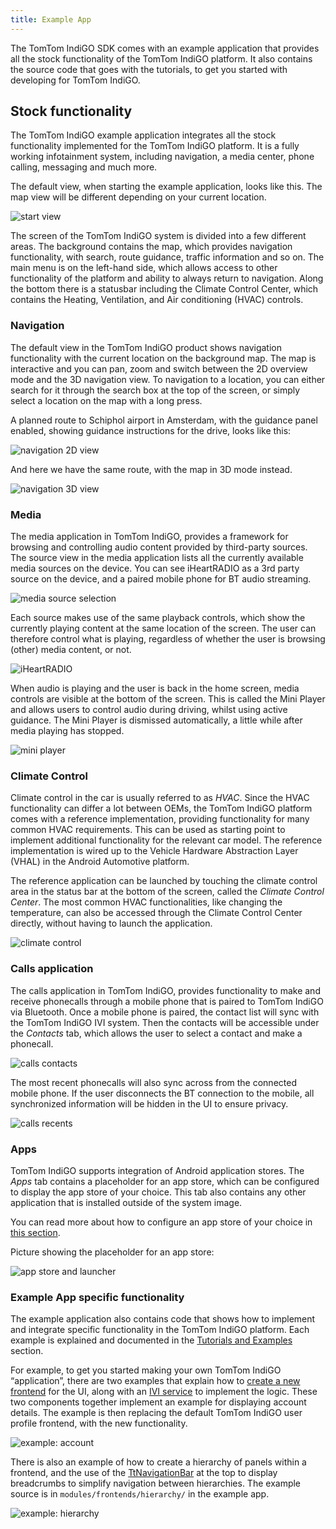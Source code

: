 ```yaml
---
title: Example App
---
```


The TomTom IndiGO SDK comes with an example application that provides all the stock functionality 
of the TomTom IndiGO platform. It also contains the source code that goes with the tutorials, to 
get you started with developing for TomTom IndiGO.

## Stock functionality

The TomTom IndiGO example application integrates all the stock functionality implemented for the 
TomTom IndiGO platform. It is a fully working infotainment system, including navigation, a media 
center, phone calling, messaging and much more. 

The default view, when starting the example application, looks like this. The map view will be 
different depending on your current location. 

![start view](images/indigo_amsterdam_map.png)

The screen of the TomTom IndiGO system is divided into a few different areas. The background 
contains the map, which provides navigation functionality, with search, route guidance, traffic 
information and so on. The main menu is on the left-hand side, which allows access to other 
functionality of the platform and ability to always return to navigation. Along the bottom there 
is a statusbar including the Climate Control Center, which contains the Heating, Ventilation, and 
Air conditioning (HVAC) controls. 

### Navigation 

The default view in the TomTom IndiGO product shows navigation functionality with the current 
location on the background map. The map is interactive and you can pan, zoom and switch between the 
2D overview mode and the 3D navigation view. To navigation to a location, you can either search for 
it through the search box at the top of the screen, or simply select a location on the map with a 
long press. 

A planned route to Schiphol airport in Amsterdam, with the guidance panel enabled, showing 
guidance instructions for the drive, looks like this: 

![navigation 2D view](images/navigation_route_to_schiphol_2D.png)

And here we have the same route, with the map in 3D mode instead.

![navigation 3D view](images/navigation_route_to_schiphol_3D.png)

### Media 

The media application in TomTom IndiGO, provides a framework for browsing and controlling audio 
content provided by third-party sources. The source view in the media application lists all the 
currently available media sources on the device. You can see iHeartRADIO as a 3rd party source on 
the device, and a paired mobile phone for BT audio streaming. 

![media source selection](images/media_source_selection.png)

Each source makes use of the same playback controls, which show the currently playing content at 
the same location of the screen. The user can therefore control what is playing, regardless of 
whether the user is browsing (other) media content, or not. 

![iHeartRADIO](images/media_iheartradio.png)

When audio is playing and the user is back in the home screen, media controls are visible at the 
bottom of the screen. This is called the Mini Player and allows users to control audio during 
driving, whilst using active guidance. The Mini Player is dismissed automatically, a little while 
after media playing has stopped.

![mini player](images/media_mini_player.png)

### Climate Control 

Climate control in the car is usually referred to as _HVAC_. Since the HVAC functionality can 
differ a lot between OEMs, the TomTom IndiGO platform comes with a reference implementation, 
providing functionality for many common HVAC requirements. This can be used as starting point to 
implement additional functionality for the relevant car model. The reference implementation is 
wired up to the Vehicle Hardware Abstraction Layer (VHAL) in the Android Automotive platform.

The reference application can be launched by touching the climate control area in the status bar 
at the bottom of the screen, called the _Climate Control Center_. The most common HVAC 
functionalities, like changing the temperature, can also be accessed through the Climate Control 
Center directly, without having to launch the application. 

![climate control](images/climate_control.png)

### Calls application 

The calls application in TomTom IndiGO, provides functionality to make and receive phonecalls 
through a mobile phone that is paired to TomTom IndiGO via Bluetooth. Once a mobile phone is paired, 
the contact list will sync with the TomTom IndiGO IVI system. Then the contacts will be accessible 
under the _Contacts_ tab, which allows the user to select a contact and make a phonecall.

![calls contacts](images/calls_contacts.png)

The most recent phonecalls will also sync across from the connected mobile phone. If the user 
disconnects the BT connection to the mobile, all synchronized information will be hidden in the UI 
to ensure privacy.

![calls recents](images/calls_recents.png)

### Apps

TomTom IndiGO supports integration of Android application stores. The _Apps_ tab contains a 
placeholder for an app store, which can be configured to display the app store of your choice. This 
tab also contains any other application that is installed outside of the system image.

You can read more about how to configure an app store of your choice in 
[this section](/indigo/documentation/tutorials-and-examples/setup/configure-an-app-store).

Picture showing the placeholder for an app store:

![app store and launcher](images/app_store.png)

### Example App specific functionality 

The example application also contains code that shows how to implement and integrate specific 
functionality in the TomTom IndiGO platform. Each example is explained and documented in the 
[Tutorials and Examples](/indigo/documentation/tutorials-and-examples/overview) section. 

For example, to get you started making your own TomTom IndiGO “application”, there are two examples 
that explain how to 
[create a new frontend](/indigo/documentation/tutorials-and-examples/basics/create-a-frontend-plugin) 
for the UI, along with an 
[IVI service](/indigo/documentation/tutorials-and-examples/basics/create-an-ivi-service) 
to implement the logic. 
These two components together implement an example for displaying account details. The example is 
then replacing the default TomTom IndiGO user profile frontend, with the new functionality. 

![example: account](images/example_account.png)

There is also an example of how to create a hierarchy of panels within a frontend, and the use of 
the [TtNavigationBar](TTIVI_ANDROID_TOOLS_API) at the top to display breadcrumbs to simplify 
navigation between hierarchies. The example source is in `modules/frontends/hierarchy/` in the 
example app.

![example: hierarchy](images/example_hierarchy.png)


